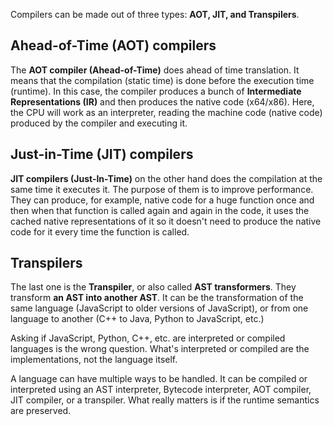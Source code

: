 Compilers can be made out of three types: **AOT, JIT, and Transpilers**. 

## Ahead-of-Time (AOT) compilers
The **AOT compiler (Ahead-of-Time)** does ahead of time translation. It means that the compilation (static time) is done before the execution time (runtime). In this case, the compiler produces a bunch of **Intermediate Representations (IR)** and then produces the native code (x64/x86). Here, the CPU will work as an interpreter, reading the machine code (native code) produced by the compiler and executing it.


## Just-in-Time (JIT) compilers
**JIT compilers (Just-In-Time)** on the other hand does the compilation at the same time it executes it. The purpose of them is to improve performance. They can produce, for example, native code for a huge function once and then when that function is called again and again in the code, it uses the cached native representations of it so it doesn't need to produce the native code for it every time the function is called.


## Transpilers
The last one is the **Transpiler**, or also called **AST transformers**. They transform **an AST into another AST**. It can be the transformation of the same language (JavaScript  to older versions of JavaScript), or from one language to another (C++ to Java, Python to JavaScript, etc.)

Asking if JavaScript, Python, C++, etc. are interpreted or compiled languages is the wrong question. What's interpreted or compiled are the implementations, not the language itself.

A language can have multiple ways to be handled. It can be compiled or interpreted using an AST interpreter, Bytecode interpreter, AOT compiler, JIT compiler, or  a transpiler. What really matters is if the runtime semantics are preserved.
